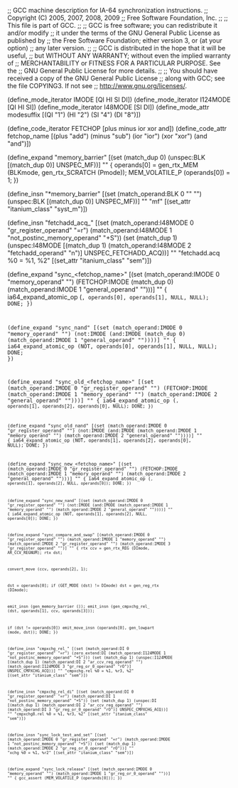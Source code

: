 ;; GCC machine description for IA-64 synchronization instructions.
;; Copyright (C) 2005, 2007, 2008, 2009
;; Free Software Foundation, Inc.
;;
;; This file is part of GCC.
;;
;; GCC is free software; you can redistribute it and/or modify
;; it under the terms of the GNU General Public License as published by
;; the Free Software Foundation; either version 3, or (at your option)
;; any later version.
;;
;; GCC is distributed in the hope that it will be useful,
;; but WITHOUT ANY WARRANTY; without even the implied warranty of
;; MERCHANTABILITY or FITNESS FOR A PARTICULAR PURPOSE.  See the
;; GNU General Public License for more details.
;;
;; You should have received a copy of the GNU General Public License
;; along with GCC; see the file COPYING3.  If not see
;; <http://www.gnu.org/licenses/>.

(define_mode_iterator IMODE [QI HI SI DI])
(define_mode_iterator I124MODE [QI HI SI])
(define_mode_iterator I48MODE [SI DI])
(define_mode_attr modesuffix [(QI "1") (HI "2") (SI "4") (DI "8")])

(define_code_iterator FETCHOP [plus minus ior xor and])
(define_code_attr fetchop_name
  [(plus "add") (minus "sub") (ior "ior") (xor "xor") (and "and")])

(define_expand "memory_barrier"
  [(set (match_dup 0)
	(unspec:BLK [(match_dup 0)] UNSPEC_MF))]
  ""
{
  operands[0] = gen_rtx_MEM (BLKmode, gen_rtx_SCRATCH (Pmode));
  MEM_VOLATILE_P (operands[0]) = 1;
})

(define_insn "*memory_barrier"
  [(set (match_operand:BLK 0 "" "")
	(unspec:BLK [(match_dup 0)] UNSPEC_MF))]
  ""
  "mf"
  [(set_attr "itanium_class" "syst_m")])

(define_insn "fetchadd_acq_<mode>"
  [(set (match_operand:I48MODE 0 "gr_register_operand" "=r")
	(match_operand:I48MODE 1 "not_postinc_memory_operand" "+S"))
   (set (match_dup 1)
	(unspec:I48MODE [(match_dup 1)
			 (match_operand:I48MODE 2 "fetchadd_operand" "n")]
		        UNSPEC_FETCHADD_ACQ))]
  ""
  "fetchadd<modesuffix>.acq %0 = %1, %2"
  [(set_attr "itanium_class" "sem")])

(define_expand "sync_<fetchop_name><mode>"
  [(set (match_operand:IMODE 0 "memory_operand" "")
	(FETCHOP:IMODE (match_dup 0)
	  (match_operand:IMODE 1 "general_operand" "")))]
  ""
{
  ia64_expand_atomic_op (<CODE>, operands[0], operands[1], NULL, NULL);
  DONE;
})

(define_expand "sync_nand<mode>"
  [(set (match_operand:IMODE 0 "memory_operand" "")
	(not:IMODE
	  (and:IMODE (match_dup 0)
		     (match_operand:IMODE 1 "general_operand" ""))))]
  ""
{
  ia64_expand_atomic_op (NOT, operands[0], operands[1], NULL, NULL);
  DONE;
})

(define_expand "sync_old_<fetchop_name><mode>"
  [(set (match_operand:IMODE 0 "gr_register_operand" "")
	(FETCHOP:IMODE 
	  (match_operand:IMODE 1 "memory_operand" "")
	  (match_operand:IMODE 2 "general_operand" "")))]
  ""
{
  ia64_expand_atomic_op (<CODE>, operands[1], operands[2], operands[0], NULL);
  DONE;
})

(define_expand "sync_old_nand<mode>"
  [(set (match_operand:IMODE 0 "gr_register_operand" "")
	(not:IMODE 
	  (and:IMODE (match_operand:IMODE 1 "memory_operand" "")
		     (match_operand:IMODE 2 "general_operand" ""))))]
  ""
{
  ia64_expand_atomic_op (NOT, operands[1], operands[2], operands[0], NULL);
  DONE;
})

(define_expand "sync_new_<fetchop_name><mode>"
  [(set (match_operand:IMODE 0 "gr_register_operand" "")
	(FETCHOP:IMODE 
	  (match_operand:IMODE 1 "memory_operand" "")
	  (match_operand:IMODE 2 "general_operand" "")))]
  ""
{
  ia64_expand_atomic_op (<CODE>, operands[1], operands[2], NULL, operands[0]);
  DONE;
})

(define_expand "sync_new_nand<mode>"
  [(set (match_operand:IMODE 0 "gr_register_operand" "")
	(not:IMODE 
	  (and:IMODE (match_operand:IMODE 1 "memory_operand" "")
		     (match_operand:IMODE 2 "general_operand" ""))))]
  ""
{
  ia64_expand_atomic_op (NOT, operands[1], operands[2], NULL, operands[0]);
  DONE;
})

(define_expand "sync_compare_and_swap<mode>"
  [(match_operand:IMODE 0 "gr_register_operand" "")
   (match_operand:IMODE 1 "memory_operand" "")
   (match_operand:IMODE 2 "gr_register_operand" "")
   (match_operand:IMODE 3 "gr_register_operand" "")]
  ""
{
  rtx ccv = gen_rtx_REG (DImode, AR_CCV_REGNUM);
  rtx dst;

  convert_move (ccv, operands[2], 1);

  dst = operands[0];
  if (GET_MODE (dst) != DImode)
    dst = gen_reg_rtx (DImode);

  emit_insn (gen_memory_barrier ());
  emit_insn (gen_cmpxchg_rel_<mode> (dst, operands[1], ccv, operands[3]));

  if (dst != operands[0])
    emit_move_insn (operands[0], gen_lowpart (<MODE>mode, dst));
  DONE;
})

(define_insn "cmpxchg_rel_<mode>"
  [(set (match_operand:DI 0 "gr_register_operand" "=r")
	(zero_extend:DI
	  (match_operand:I124MODE 1 "not_postinc_memory_operand" "+S")))
   (set (match_dup 1)
        (unspec:I124MODE
	  [(match_dup 1)
	   (match_operand:DI 2 "ar_ccv_reg_operand" "")
	   (match_operand:I124MODE 3 "gr_reg_or_0_operand" "rO")]
	  UNSPEC_CMPXCHG_ACQ))]
  ""
  "cmpxchg<modesuffix>.rel %0 = %1, %r3, %2"
  [(set_attr "itanium_class" "sem")])

(define_insn "cmpxchg_rel_di"
  [(set (match_operand:DI 0 "gr_register_operand" "=r")
	(match_operand:DI 1 "not_postinc_memory_operand" "+S"))
   (set (match_dup 1)
        (unspec:DI [(match_dup 1)
		    (match_operand:DI 2 "ar_ccv_reg_operand" "")
		    (match_operand:DI 3 "gr_reg_or_0_operand" "rO")]
		   UNSPEC_CMPXCHG_ACQ))]
  ""
  "cmpxchg8.rel %0 = %1, %r3, %2"
  [(set_attr "itanium_class" "sem")])

(define_insn "sync_lock_test_and_set<mode>"
  [(set (match_operand:IMODE 0 "gr_register_operand" "=r")
        (match_operand:IMODE 1 "not_postinc_memory_operand" "+S"))
   (set (match_dup 1)
        (match_operand:IMODE 2 "gr_reg_or_0_operand" "rO"))]
  ""
  "xchg<modesuffix> %0 = %1, %r2"
  [(set_attr "itanium_class" "sem")])

(define_expand "sync_lock_release<mode>"
  [(set (match_operand:IMODE 0 "memory_operand" "")
	(match_operand:IMODE 1 "gr_reg_or_0_operand" ""))]
  ""
{
  gcc_assert (MEM_VOLATILE_P (operands[0]));
})
